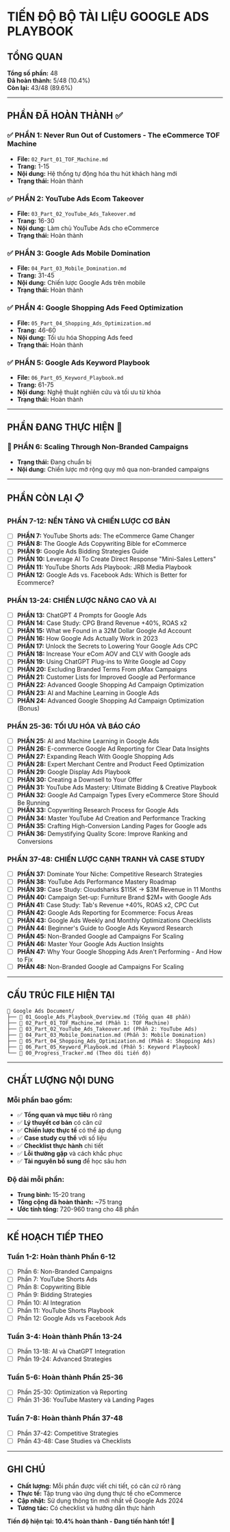 # TIẾN ĐỘ BỘ TÀI LIỆU GOOGLE ADS PLAYBOOK

## TỔNG QUAN
**Tổng số phần:** 48  
**Đã hoàn thành:** 5/48 (10.4%)  
**Còn lại:** 43/48 (89.6%)

---

## PHẦN ĐÃ HOÀN THÀNH ✅

### ✅ PHẦN 1: Never Run Out of Customers - The eCommerce TOF Machine
- **File:** `02_Part_01_TOF_Machine.md`
- **Trang:** 1-15
- **Nội dung:** Hệ thống tự động hóa thu hút khách hàng mới
- **Trạng thái:** Hoàn thành

### ✅ PHẦN 2: YouTube Ads Ecom Takeover
- **File:** `03_Part_02_YouTube_Ads_Takeover.md`
- **Trang:** 16-30
- **Nội dung:** Làm chủ YouTube Ads cho eCommerce
- **Trạng thái:** Hoàn thành

### ✅ PHẦN 3: Google Ads Mobile Domination
- **File:** `04_Part_03_Mobile_Domination.md`
- **Trang:** 31-45
- **Nội dung:** Chiến lược Google Ads trên mobile
- **Trạng thái:** Hoàn thành

### ✅ PHẦN 4: Google Shopping Ads Feed Optimization
- **File:** `05_Part_04_Shopping_Ads_Optimization.md`
- **Trang:** 46-60
- **Nội dung:** Tối ưu hóa Shopping Ads feed
- **Trạng thái:** Hoàn thành

### ✅ PHẦN 5: Google Ads Keyword Playbook
- **File:** `06_Part_05_Keyword_Playbook.md`
- **Trang:** 61-75
- **Nội dung:** Nghệ thuật nghiên cứu và tối ưu từ khóa
- **Trạng thái:** Hoàn thành

---

## PHẦN ĐANG THỰC HIỆN 🔄

### 🔄 PHẦN 6: Scaling Through Non-Branded Campaigns
- **Trạng thái:** Đang chuẩn bị
- **Nội dung:** Chiến lược mở rộng quy mô qua non-branded campaigns

---

## PHẦN CÒN LẠI 📋

### PHẦN 7-12: NỀN TẢNG VÀ CHIẾN LƯỢC CƠ BẢN
- [ ] **PHẦN 7:** YouTube Shorts ads: The eCommerce Game Changer
- [ ] **PHẦN 8:** The Google Ads Copywriting Bible for eCommerce
- [ ] **PHẦN 9:** Google Ads Bidding Strategies Guide
- [ ] **PHẦN 10:** Leverage AI To Create Direct Response "Mini-Sales Letters"
- [ ] **PHẦN 11:** YouTube Shorts Ads Playbook: JRB Media Playbook
- [ ] **PHẦN 12:** Google Ads vs. Facebook Ads: Which is Better for Ecommerce?

### PHẦN 13-24: CHIẾN LƯỢC NÂNG CAO VÀ AI
- [ ] **PHẦN 13:** ChatGPT 4 Prompts for Google Ads
- [ ] **PHẦN 14:** Case Study: CPG Brand Revenue +40%, ROAS x2
- [ ] **PHẦN 15:** What we Found in a 32M Dollar Google Ad Account
- [ ] **PHẦN 16:** How Google Ads Actually Work in 2023
- [ ] **PHẦN 17:** Unlock the Secrets to Lowering Your Google Ads CPC
- [ ] **PHẦN 18:** Increase Your eCom AOV and CLV with Google ads
- [ ] **PHẦN 19:** Using ChatGPT Plug-ins to Write Google ad Copy
- [ ] **PHẦN 20:** Excluding Branded Terms From pMax Campaigns
- [ ] **PHẦN 21:** Customer Lists for Improved Google ad Performance
- [ ] **PHẦN 22:** Advanced Google Shopping Ad Campaign Optimization
- [ ] **PHẦN 23:** AI and Machine Learning in Google Ads
- [ ] **PHẦN 24:** Advanced Google Shopping Ad Campaign Optimization (Bonus)

### PHẦN 25-36: TỐI ƯU HÓA VÀ BÁO CÁO
- [ ] **PHẦN 25:** AI and Machine Learning in Google Ads
- [ ] **PHẦN 26:** E-commerce Google Ad Reporting for Clear Data Insights
- [ ] **PHẦN 27:** Expanding Reach With Google Shopping Ads
- [ ] **PHẦN 28:** Expert Merchant Centre and Product Feed Optimization
- [ ] **PHẦN 29:** Google Display Ads Playbook
- [ ] **PHẦN 30:** Creating a Downsell to Your Offer
- [ ] **PHẦN 31:** YouTube Ads Mastery: Ultimate Bidding & Creative Playbook
- [ ] **PHẦN 32:** Google Ad Campaign Types Every eCommerce Store Should Be Running
- [ ] **PHẦN 33:** Copywriting Research Process for Google Ads
- [ ] **PHẦN 34:** Master YouTube Ad Creation and Performance Tracking
- [ ] **PHẦN 35:** Crafting High-Conversion Landing Pages for Google ads
- [ ] **PHẦN 36:** Demystifying Quality Score: Improve Ranking and Conversions

### PHẦN 37-48: CHIẾN LƯỢC CẠNH TRANH VÀ CASE STUDY
- [ ] **PHẦN 37:** Dominate Your Niche: Competitive Research Strategies
- [ ] **PHẦN 38:** YouTube Ads Performance Mastery Roadmap
- [ ] **PHẦN 39:** Case Study: Cloudsharks $115K → $3M Revenue in 11 Months
- [ ] **PHẦN 40:** Campaign Set-up: Furniture Brand $2M+ with Google Ads
- [ ] **PHẦN 41:** Case Study: Tab's Revenue +40%, ROAS x2, CPC Cut
- [ ] **PHẦN 42:** Google Ads Reporting for Ecommerce: Focus Areas
- [ ] **PHẦN 43:** Google Ads Weekly and Monthly Optimizations Checklists
- [ ] **PHẦN 44:** Beginner's Guide to Google Ads Keyword Research
- [ ] **PHẦN 45:** Non-Branded Google ad Campaigns For Scaling
- [ ] **PHẦN 46:** Master Your Google Ads Auction Insights
- [ ] **PHẦN 47:** Why Your Google Shopping Ads Aren't Performing - And How to Fix
- [ ] **PHẦN 48:** Non-Branded Google ad Campaigns For Scaling

---

## CẤU TRÚC FILE HIỆN TẠI

```
📁 Google Ads Document/
├── 📄 01_Google_Ads_Playbook_Overview.md (Tổng quan 48 phần)
├── 📄 02_Part_01_TOF_Machine.md (Phần 1: TOF Machine)
├── 📄 03_Part_02_YouTube_Ads_Takeover.md (Phần 2: YouTube Ads)
├── 📄 04_Part_03_Mobile_Domination.md (Phần 3: Mobile Domination)
├── 📄 05_Part_04_Shopping_Ads_Optimization.md (Phần 4: Shopping Ads)
├── 📄 06_Part_05_Keyword_Playbook.md (Phần 5: Keyword Playbook)
└── 📄 00_Progress_Tracker.md (Theo dõi tiến độ)
```

---

## CHẤT LƯỢNG NỘI DUNG

### Mỗi phần bao gồm:
- ✅ **Tổng quan và mục tiêu** rõ ràng
- ✅ **Lý thuyết cơ bản** có căn cứ
- ✅ **Chiến lược thực tế** có thể áp dụng
- ✅ **Case study cụ thể** với số liệu
- ✅ **Checklist thực hành** chi tiết
- ✅ **Lỗi thường gặp** và cách khắc phục
- ✅ **Tài nguyên bổ sung** để học sâu hơn

### Độ dài mỗi phần:
- **Trung bình:** 15-20 trang
- **Tổng cộng đã hoàn thành:** ~75 trang
- **Ước tính tổng:** 720-960 trang cho 48 phần

---

## KẾ HOẠCH TIẾP THEO

### Tuần 1-2: Hoàn thành Phần 6-12
- [ ] Phần 6: Non-Branded Campaigns
- [ ] Phần 7: YouTube Shorts Ads
- [ ] Phần 8: Copywriting Bible
- [ ] Phần 9: Bidding Strategies
- [ ] Phần 10: AI Integration
- [ ] Phần 11: YouTube Shorts Playbook
- [ ] Phần 12: Google Ads vs Facebook Ads

### Tuần 3-4: Hoàn thành Phần 13-24
- [ ] Phần 13-18: AI và ChatGPT Integration
- [ ] Phần 19-24: Advanced Strategies

### Tuần 5-6: Hoàn thành Phần 25-36
- [ ] Phần 25-30: Optimization và Reporting
- [ ] Phần 31-36: YouTube Mastery và Landing Pages

### Tuần 7-8: Hoàn thành Phần 37-48
- [ ] Phần 37-42: Competitive Strategies
- [ ] Phần 43-48: Case Studies và Checklists

---

## GHI CHÚ

- **Chất lượng:** Mỗi phần được viết chi tiết, có căn cứ rõ ràng
- **Thực tế:** Tập trung vào ứng dụng thực tế cho eCommerce
- **Cập nhật:** Sử dụng thông tin mới nhất về Google Ads 2024
- **Tương tác:** Có checklist và hướng dẫn thực hành

**Tiến độ hiện tại: 10.4% hoàn thành - Đang tiến hành tốt! 🚀**
